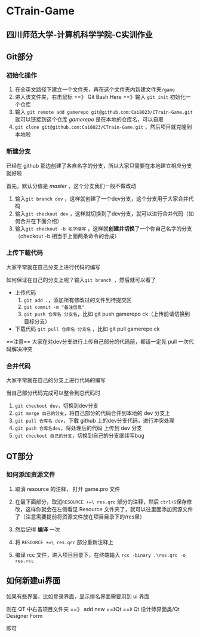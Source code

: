 # CTrain-Game

## 四川师范大学-计算机科学学院-C实训作业

## Git部分

### 初始化操作

1. 在全英文路径下建立一个文件夹，再在这个文件夹内新建文件夹`/game`
2. 进入该文件夹，右击鼠标 ==》 Git Bash Here  ==》输入 `git init` 初始化一个仓库
3. 输入 `git remote add gamerepo git@github.com:Cai8023/CTrain-Game.git` 就可以链接到这个仓库
   *gamerepo* 是在本地的仓库名，可以自取
4. `git clone git@github.com:Cai8023/CTrain-Game.git` ，然后项目就克隆到本地啦

### 新建分支

已经在 github 那边创建了各自名字的分支，所以大家只需要在本地建立相应分支就好啦

首先，默认分值是 *master* ，这个分支我们一般不做改动

1. 输入`git branch dev` ，这样就创建了一个dev分支，这个分支用于大家合并代码
2. 输入`git checkout dev` ，这样就切换到了dev分支，就可以进行合并代码（如何合并在下面介绍）
3. 输入`git checkout -b 名字缩写` ，这样就**创建并切换**了一个你自己名字的分支（checkout -b 相当于上面两条命令的合成）

### 上传下载代码

大家平常就在自己分支上进行代码的编写

如何保证在自己的分支上呢？输入`git branch `，然后就可以看了

* 上传代码 
  1. `git add .`，添加所有修改过的文件到待提交区
  2. `git commit -m "备注信息"`
  3. `git push 仓库名 分支名`，比如 git push gamerepo ck（上传前请切换到目标分支）
* 下载代码 `git pull 仓库名 分支名` ，比如 git pull gamerepo ck

==注意== 大家在对dev分支进行上传自己部分的代码前，都请一定先 pull 一次代码解决冲突

### 合并代码

大家平常就在自己的分支上进行代码的编写

当自己部分代码完成可以整合到总代码时

1. `git checkout dev`，切换到dev分支
2. `git merge 自己的分支`，将自己部分的代码合并到本地的 dev 分支上
3. `git pull 仓库名 dev`，下载 github 上的dev分支代码，进行冲突处理
4. `git push 仓库名dev`，将处理后的代码 上传到 dev 分支
5. `git checkout 自己的分支`，切换到自己的分支继续写bug

## QT部分

### 如何添加资源文件

1. 取消 resource 的注释， 打开 game.pro 文件

2. 在最下面部分，取消`RESOURCE +=\ res.qrc` 部分的注释，然后 `ctrl+S`保存修改，这样你就会在左侧看见 Resource 文件夹了，就可以往里面添加资源文件了（注意需要提前将资源文件放在项目目录下的/res里）

3. 然后记得 **编译** 一次

4. 将 `RESOURCE +=\ res.qrc` 部分重新注释上

5. 编译 rcc 文件，进入项目目录下，在终端输入 `rcc -binary .\res.qrc -o res.rcc`

## 如何新建ui界面

如果有些界面，比如登录界面，显示排名界面需要用到 ui 界面

则在 QT 中右击项目文件夹 ==》 add new ==》Qt ==》 Qt 设计师界面类/Qt Designer Form

即可